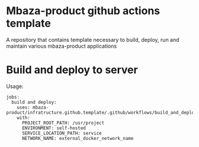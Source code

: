 # Mbaza-product github actions template
A repository that contains template necessary to build, deploy, run and maintain various mbaza-product applications
# Build and deploy to server
Usage: 
```
jobs:  
  build and deploy:
    uses: mbaza-product/infratructure.github.template/.github/workflows/build_and_deploy.yaml@main
    with: 
      PROJECT_ROOT_PATH: /usr/project
      ENVIRONMENT: self-hosted
      SERVICE_LOCATION_PATH: service
      NETWORK_NAME: external_docker_network_name
```
